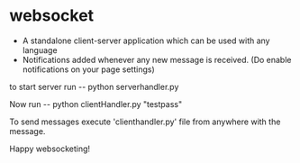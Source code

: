 # websocket
- A standalone client-server application which can be used with any language
- Notifications added whenever any new message is received. (Do enable notifications on your page settings)

to start server run -- python serverhandler.py

Now run -- python clientHandler.py "testpass"

To send messages execute 'clienthandler.py' file from anywhere with the message.


Happy websocketing!
